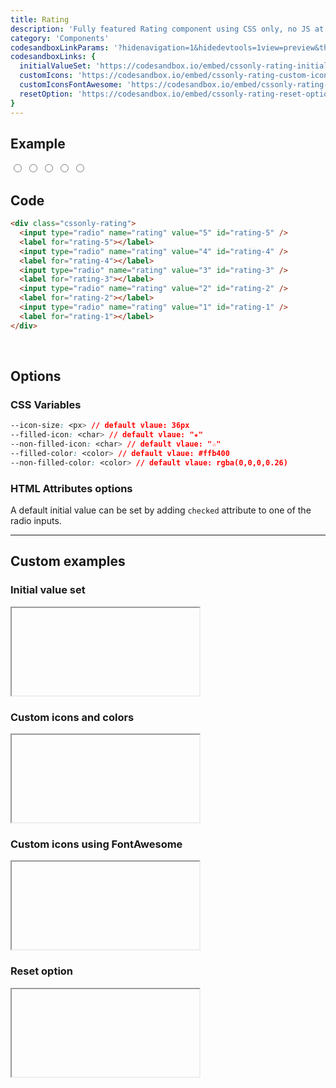 ```yaml
---
title: Rating
description: 'Fully featured Rating component using CSS only, no JS at all'
category: 'Components'
codesandboxLinkParams: '?hidenavigation=1&hidedevtools=1view=preview&theme=light'
codesandboxLinks: {
  initialValueSet: 'https://codesandbox.io/embed/cssonly-rating-initial-value-set-mm25y',
  customIcons: 'https://codesandbox.io/embed/cssonly-rating-custom-icons-nfnst',
  customIconsFontAwesome: 'https://codesandbox.io/embed/cssonly-rating-custom-icons-fontawesome-rwivm',
  resetOption: 'https://codesandbox.io/embed/cssonly-rating-reset-option-j8o6v'
}
---
```


## Example
<style>
  .dark .cssonly-rating {
    --non-filled-color: rgb(209, 213, 219);
  }
</style>
<div class="p-10 text-center">
  <div class="cssonly-rating">
    <input type="radio" name="rating" value="5" id="rating-5" />
    <label for="rating-5"></label>
    <input type="radio" name="rating" value="4" id="rating-4" />
    <label for="rating-4"></label>
    <input type="radio" name="rating" value="3" id="rating-3" />
    <label for="rating-3"></label>
    <input type="radio" name="rating" value="2" id="rating-2" />
    <label for="rating-2"></label>
    <input type="radio" name="rating" value="1" id="rating-1" />
    <label for="rating-1"></label>
  </div>
</div>

## Code
```html
<div class="cssonly-rating">
  <input type="radio" name="rating" value="5" id="rating-5" />
  <label for="rating-5"></label>
  <input type="radio" name="rating" value="4" id="rating-4" />
  <label for="rating-4"></label>
  <input type="radio" name="rating" value="3" id="rating-3" />
  <label for="rating-3"></label>
  <input type="radio" name="rating" value="2" id="rating-2" />
  <label for="rating-2"></label>
  <input type="radio" name="rating" value="1" id="rating-1" />
  <label for="rating-1"></label>
</div>
```
<br>

## Options

### CSS Variables
```css
--icon-size: <px> // default vlaue: 36px
--filled-icon: <char> // default vlaue: "★"
--non-filled-icon: <char> // default vlaue: "☆"
--filled-color: <color> // default vlaue: #ffb400
--non-filled-color: <color> // default vlaue: rgba(0,0,0,0.26)
```

### HTML Attributes options

<d-alert type="info">

A default initial value can be set by adding `checked` attribute to one of the radio inputs.

</d-alert>

---

## Custom examples

### Initial value set
<iframe style="height: 140px;" :src="codesandboxLinks.initialValueSet+codesandboxLinkParams" sandbox="allow-modals allow-forms allow-popups allow-scripts allow-same-origin" class="w-full overflow-hidden"></iframe>


### Custom icons and colors
<iframe style="height: 140px;" :src="codesandboxLinks.customIcons+codesandboxLinkParams" sandbox="allow-modals allow-forms allow-popups allow-scripts allow-same-origin" class="w-full overflow-hidden"></iframe>

### Custom icons using FontAwesome
<iframe style="height: 140px;" :src="codesandboxLinks.customIconsFontAwesome+codesandboxLinkParams" sandbox="allow-modals allow-forms allow-popups allow-scripts allow-same-origin" class="w-full overflow-hidden"></iframe>

### Reset option
<iframe style="height: 140px;" :src="codesandboxLinks.resetOption+codesandboxLinkParams" sandbox="allow-modals allow-forms allow-popups allow-scripts allow-same-origin" class="w-full overflow-hidden"></iframe>
